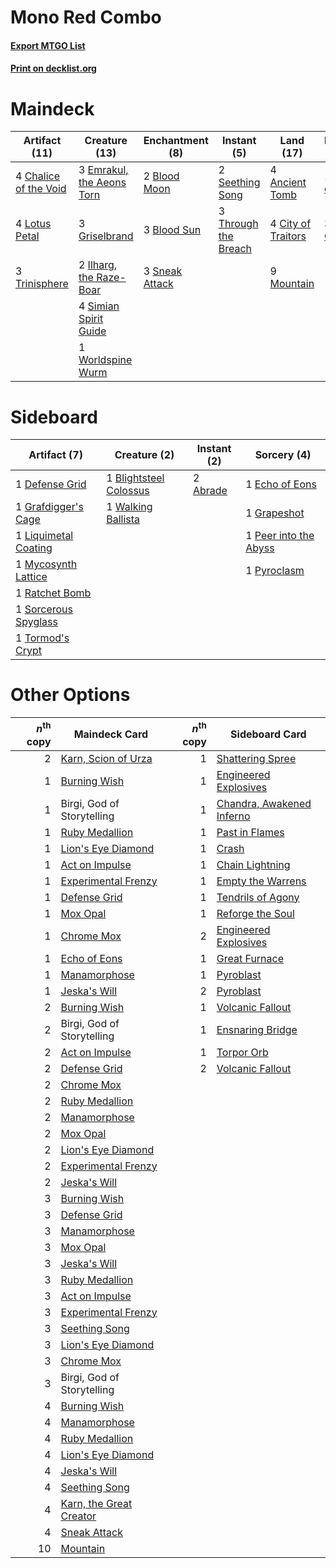 # Mono Red Combo

#### [Export MTGO List](../collection/Mono%20Red%20Combo/Mono%20Red%20Combo.txt)
#### [Print on decklist.org](http://decklist.org/?deckmain=4%09Ancient%20Tomb%0A2%09Blood%20Moon%0A3%09Blood%20Sun%0A4%09Chalice%20of%20the%20Void%0A4%09City%20of%20Traitors%0A3%09Emrakul,%20the%20Aeons%20Torn%0A3%09Griselbrand%0A2%09Ilharg,%20the%20Raze-Boar%0A1%09Karn,%20Scion%20of%20Urza%0A3%09Karn,%20the%20Great%20Creator%0A4%09Lotus%20Petal%0A9%09Mountain%0A2%09Seething%20Song%0A2%09Shatterskull%20Smashing%0A4%09Simian%20Spirit%20Guide%0A3%09Sneak%20Attack%0A3%09Through%20the%20Breach%0A3%09Trinisphere%0A1%09Worldspine%20Wurm&deckside=2%09Abrade%0A1%09Blightsteel%20Colossus%0A1%09Defense%20Grid%0A1%09Echo%20of%20Eons%0A1%09Grafdigger's%20Cage%0A1%09Grapeshot%0A1%09Liquimetal%20Coating%0A1%09Mycosynth%20Lattice%0A1%09Peer%20into%20the%20Abyss%0A1%09Pyroclasm%0A1%09Ratchet%20Bomb%0A1%09Sorcerous%20Spyglass%0A1%09Tormod's%20Crypt%0A1%09Walking%20Ballista)
# Maindeck

|                                         Artifact (11)                                          |                                           Creature (13)                                            |                                     Enchantment (8)                                     |                                         Instant (5)                                          |                                         Land (17)                                         |                                          Planeswalker (4)                                          |                                           Sorcery (2)                                            |
|------------------------------------------------------------------------------------------------|----------------------------------------------------------------------------------------------------|-----------------------------------------------------------------------------------------|----------------------------------------------------------------------------------------------|-------------------------------------------------------------------------------------------|----------------------------------------------------------------------------------------------------|--------------------------------------------------------------------------------------------------|
|4 [Chalice of the Void](http://gatherer.wizards.com/Pages/Card/Details.aspx?multiverseid=442211)|3 [Emrakul, the Aeons Torn](http://gatherer.wizards.com/Pages/Card/Details.aspx?multiverseid=397905)|2 [Blood Moon](http://gatherer.wizards.com/Pages/Card/Details.aspx?multiverseid=45386)   |2 [Seething Song](http://gatherer.wizards.com/Pages/Card/Details.aspx?multiverseid=83377)     |4 [Ancient Tomb](http://gatherer.wizards.com/Pages/Card/Details.aspx?multiverseid=409567)  |1 [Karn, Scion of Urza](http://gatherer.wizards.com/Pages/Card/Details.aspx?multiverseid=442889)    |2 [Shatterskull Smashing](http://gatherer.wizards.com/Pages/Card/Details.aspx?multiverseid=491802)|
|4 [Lotus Petal](http://gatherer.wizards.com/Pages/Card/Details.aspx?multiverseid=420602)        |3 [Griselbrand](http://gatherer.wizards.com/Pages/Card/Details.aspx?multiverseid=239995)            |3 [Blood Sun](http://gatherer.wizards.com/Pages/Card/Details.aspx?multiverseid=439749)   |3 [Through the Breach](http://gatherer.wizards.com/Pages/Card/Details.aspx?multiverseid=80250)|4 [City of Traitors](http://gatherer.wizards.com/Pages/Card/Details.aspx?multiverseid=6168)|3 [Karn, the Great Creator](http://gatherer.wizards.com/Pages/Card/Details.aspx?multiverseid=460928)|                                                                                                  |
|3 [Trinisphere](http://gatherer.wizards.com/Pages/Card/Details.aspx?multiverseid=43545)         |2 [Ilharg, the Raze-Boar](http://gatherer.wizards.com/Pages/Card/Details.aspx?multiverseid=461060)  |3 [Sneak Attack](http://gatherer.wizards.com/Pages/Card/Details.aspx?multiverseid=413690)|                                                                                              |9 [Mountain](http://gatherer.wizards.com/Pages/Card/Details.aspx?multiverseid=439859)      |                                                                                                    |                                                                                                  |
|                                                                                                |4 [Simian Spirit Guide](http://gatherer.wizards.com/Pages/Card/Details.aspx?multiverseid=442137)    |                                                                                         |                                                                                              |                                                                                           |                                                                                                    |                                                                                                  |
|                                                                                                |1 [Worldspine Wurm](http://gatherer.wizards.com/Pages/Card/Details.aspx?multiverseid=253575)        |                                                                                         |                                                                                              |                                                                                           |                                                                                                    |                                                                                                  |


# Sideboard

|                                         Artifact (7)                                          |                                          Creature (2)                                           |                                    Instant (2)                                    |                                          Sorcery (4)                                           |
|-----------------------------------------------------------------------------------------------|-------------------------------------------------------------------------------------------------|-----------------------------------------------------------------------------------|------------------------------------------------------------------------------------------------|
|1 [Defense Grid](http://gatherer.wizards.com/Pages/Card/Details.aspx?multiverseid=45481)       |1 [Blightsteel Colossus](http://gatherer.wizards.com/Pages/Card/Details.aspx?multiverseid=221563)|2 [Abrade](http://gatherer.wizards.com/Pages/Card/Details.aspx?multiverseid=430772)|1 [Echo of Eons](http://gatherer.wizards.com/Pages/Card/Details.aspx?multiverseid=463995)       |
|1 [Grafdigger's Cage](http://gatherer.wizards.com/Pages/Card/Details.aspx?multiverseid=278452) |1 [Walking Ballista](http://gatherer.wizards.com/Pages/Card/Details.aspx?multiverseid=423848)    |                                                                                   |1 [Grapeshot](http://gatherer.wizards.com/Pages/Card/Details.aspx?multiverseid=426588)          |
|1 [Liquimetal Coating](http://gatherer.wizards.com/Pages/Card/Details.aspx?multiverseid=389578)|                                                                                                 |                                                                                   |1 [Peer into the Abyss](http://gatherer.wizards.com/Pages/Card/Details.aspx?multiverseid=485440)|
|1 [Mycosynth Lattice](http://gatherer.wizards.com/Pages/Card/Details.aspx?multiverseid=446209) |                                                                                                 |                                                                                   |1 [Pyroclasm](http://gatherer.wizards.com/Pages/Card/Details.aspx?multiverseid=129801)          |
|1 [Ratchet Bomb](http://gatherer.wizards.com/Pages/Card/Details.aspx?multiverseid=370623)      |                                                                                                 |                                                                                   |                                                                                                |
|1 [Sorcerous Spyglass](http://gatherer.wizards.com/Pages/Card/Details.aspx?multiverseid=435407)|                                                                                                 |                                                                                   |                                                                                                |
|1 [Tormod's Crypt](http://gatherer.wizards.com/Pages/Card/Details.aspx?multiverseid=389723)    |                                                                                                 |                                                                                   |                                                                                                |


# Other Options

|*n*<sup>th</sup> copy|                                          Maindeck Card                                           |*n*<sup>th</sup> copy|                                           Sideboard Card                                           |
|--------------------:|--------------------------------------------------------------------------------------------------|--------------------:|----------------------------------------------------------------------------------------------------|
|                    2|[Karn, Scion of Urza](http://gatherer.wizards.com/Pages/Card/Details.aspx?multiverseid=442889)    |                    1|[Shattering Spree](http://gatherer.wizards.com/Pages/Card/Details.aspx?multiverseid=456224)         |
|                    1|[Burning Wish](http://gatherer.wizards.com/Pages/Card/Details.aspx?multiverseid=416909)           |                    1|[Engineered Explosives](http://gatherer.wizards.com/Pages/Card/Details.aspx?multiverseid=50139)     |
|                    1|Birgi, God of Storytelling                                                                        |                    1|[Chandra, Awakened Inferno](http://gatherer.wizards.com/Pages/Card/Details.aspx?multiverseid=466881)|
|                    1|[Ruby Medallion](http://gatherer.wizards.com/Pages/Card/Details.aspx?multiverseid=389659)         |                    1|[Past in Flames](http://gatherer.wizards.com/Pages/Card/Details.aspx?multiverseid=420748)           |
|                    1|[Lion's Eye Diamond](http://gatherer.wizards.com/Pages/Card/Details.aspx?multiverseid=3255)       |                    1|[Crash](http://gatherer.wizards.com/Pages/Card/Details.aspx?multiverseid=19616)                     |
|                    1|[Act on Impulse](http://gatherer.wizards.com/Pages/Card/Details.aspx?multiverseid=383176)         |                    1|[Chain Lightning](http://gatherer.wizards.com/Pages/Card/Details.aspx?multiverseid=446139)          |
|                    1|[Experimental Frenzy](http://gatherer.wizards.com/Pages/Card/Details.aspx?multiverseid=452849)    |                    1|[Empty the Warrens](http://gatherer.wizards.com/Pages/Card/Details.aspx?multiverseid=426587)        |
|                    1|[Defense Grid](http://gatherer.wizards.com/Pages/Card/Details.aspx?multiverseid=45481)            |                    1|[Tendrils of Agony](http://gatherer.wizards.com/Pages/Card/Details.aspx?multiverseid=45842)         |
|                    1|[Mox Opal](http://gatherer.wizards.com/Pages/Card/Details.aspx?multiverseid=397719)               |                    1|[Reforge the Soul](http://gatherer.wizards.com/Pages/Card/Details.aspx?multiverseid=278256)         |
|                    1|[Chrome Mox](http://gatherer.wizards.com/Pages/Card/Details.aspx?multiverseid=413761)             |                    2|[Engineered Explosives](http://gatherer.wizards.com/Pages/Card/Details.aspx?multiverseid=50139)     |
|                    1|[Echo of Eons](http://gatherer.wizards.com/Pages/Card/Details.aspx?multiverseid=463995)           |                    1|[Great Furnace](http://gatherer.wizards.com/Pages/Card/Details.aspx?multiverseid=389542)            |
|                    1|[Manamorphose](http://gatherer.wizards.com/Pages/Card/Details.aspx?multiverseid=370568)           |                    1|[Pyroblast](http://gatherer.wizards.com/Pages/Card/Details.aspx?multiverseid=4083)                  |
|                    1|[Jeska's Will](http://gatherer.wizards.com/Pages/Card/Details.aspx?multiverseid=497707)           |                    2|[Pyroblast](http://gatherer.wizards.com/Pages/Card/Details.aspx?multiverseid=4083)                  |
|                    2|[Burning Wish](http://gatherer.wizards.com/Pages/Card/Details.aspx?multiverseid=416909)           |                    1|[Volcanic Fallout](http://gatherer.wizards.com/Pages/Card/Details.aspx?multiverseid=220512)         |
|                    2|Birgi, God of Storytelling                                                                        |                    1|[Ensnaring Bridge](http://gatherer.wizards.com/Pages/Card/Details.aspx?multiverseid=15866)          |
|                    2|[Act on Impulse](http://gatherer.wizards.com/Pages/Card/Details.aspx?multiverseid=383176)         |                    1|[Torpor Orb](http://gatherer.wizards.com/Pages/Card/Details.aspx?multiverseid=233069)               |
|                    2|[Defense Grid](http://gatherer.wizards.com/Pages/Card/Details.aspx?multiverseid=45481)            |                    2|[Volcanic Fallout](http://gatherer.wizards.com/Pages/Card/Details.aspx?multiverseid=220512)         |
|                    2|[Chrome Mox](http://gatherer.wizards.com/Pages/Card/Details.aspx?multiverseid=413761)             |                     |                                                                                                    |
|                    2|[Ruby Medallion](http://gatherer.wizards.com/Pages/Card/Details.aspx?multiverseid=389659)         |                     |                                                                                                    |
|                    2|[Manamorphose](http://gatherer.wizards.com/Pages/Card/Details.aspx?multiverseid=370568)           |                     |                                                                                                    |
|                    2|[Mox Opal](http://gatherer.wizards.com/Pages/Card/Details.aspx?multiverseid=397719)               |                     |                                                                                                    |
|                    2|[Lion's Eye Diamond](http://gatherer.wizards.com/Pages/Card/Details.aspx?multiverseid=3255)       |                     |                                                                                                    |
|                    2|[Experimental Frenzy](http://gatherer.wizards.com/Pages/Card/Details.aspx?multiverseid=452849)    |                     |                                                                                                    |
|                    2|[Jeska's Will](http://gatherer.wizards.com/Pages/Card/Details.aspx?multiverseid=497707)           |                     |                                                                                                    |
|                    3|[Burning Wish](http://gatherer.wizards.com/Pages/Card/Details.aspx?multiverseid=416909)           |                     |                                                                                                    |
|                    3|[Defense Grid](http://gatherer.wizards.com/Pages/Card/Details.aspx?multiverseid=45481)            |                     |                                                                                                    |
|                    3|[Manamorphose](http://gatherer.wizards.com/Pages/Card/Details.aspx?multiverseid=370568)           |                     |                                                                                                    |
|                    3|[Mox Opal](http://gatherer.wizards.com/Pages/Card/Details.aspx?multiverseid=397719)               |                     |                                                                                                    |
|                    3|[Jeska's Will](http://gatherer.wizards.com/Pages/Card/Details.aspx?multiverseid=497707)           |                     |                                                                                                    |
|                    3|[Ruby Medallion](http://gatherer.wizards.com/Pages/Card/Details.aspx?multiverseid=389659)         |                     |                                                                                                    |
|                    3|[Act on Impulse](http://gatherer.wizards.com/Pages/Card/Details.aspx?multiverseid=383176)         |                     |                                                                                                    |
|                    3|[Experimental Frenzy](http://gatherer.wizards.com/Pages/Card/Details.aspx?multiverseid=452849)    |                     |                                                                                                    |
|                    3|[Seething Song](http://gatherer.wizards.com/Pages/Card/Details.aspx?multiverseid=83377)           |                     |                                                                                                    |
|                    3|[Lion's Eye Diamond](http://gatherer.wizards.com/Pages/Card/Details.aspx?multiverseid=3255)       |                     |                                                                                                    |
|                    3|[Chrome Mox](http://gatherer.wizards.com/Pages/Card/Details.aspx?multiverseid=413761)             |                     |                                                                                                    |
|                    3|Birgi, God of Storytelling                                                                        |                     |                                                                                                    |
|                    4|[Burning Wish](http://gatherer.wizards.com/Pages/Card/Details.aspx?multiverseid=416909)           |                     |                                                                                                    |
|                    4|[Manamorphose](http://gatherer.wizards.com/Pages/Card/Details.aspx?multiverseid=370568)           |                     |                                                                                                    |
|                    4|[Ruby Medallion](http://gatherer.wizards.com/Pages/Card/Details.aspx?multiverseid=389659)         |                     |                                                                                                    |
|                    4|[Lion's Eye Diamond](http://gatherer.wizards.com/Pages/Card/Details.aspx?multiverseid=3255)       |                     |                                                                                                    |
|                    4|[Jeska's Will](http://gatherer.wizards.com/Pages/Card/Details.aspx?multiverseid=497707)           |                     |                                                                                                    |
|                    4|[Seething Song](http://gatherer.wizards.com/Pages/Card/Details.aspx?multiverseid=83377)           |                     |                                                                                                    |
|                    4|[Karn, the Great Creator](http://gatherer.wizards.com/Pages/Card/Details.aspx?multiverseid=460928)|                     |                                                                                                    |
|                    4|[Sneak Attack](http://gatherer.wizards.com/Pages/Card/Details.aspx?multiverseid=413690)           |                     |                                                                                                    |
|                   10|[Mountain](http://gatherer.wizards.com/Pages/Card/Details.aspx?multiverseid=439859)               |                     |                                                                                                    |


